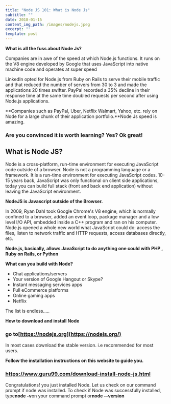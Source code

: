 ```yaml
---
title: "Node JS 101: What is Node Js"
subtitle: ""
date: 2018-01-15
content_img_path: /images/nodejs.jpeg
excerpt: ""
template: post
---
```

<!--StartFragment-->

**What is all the fuss about Node Js?**

Companies are in awe of the speed at which Node.js functions. It runs on the V8 engine developed by Google that uses JavaScript into native machine code and operates at super speed

LinkedIn opted for Node.js from Ruby on Rails to serve their mobile traffic and that reduced the number of servers from 30 to 3 and made the applications 20 times swifter. PayPal recorded a 35% decline in their response time at the same time doubled requests per second after using Node.js applications.

**Companies such as PayPal, Uber, Netflix Walmart, Yahoo, etc. rely on Node for a large chunk of their application portfolio.**Node Js speed is amazing.

### Are you convinced it is worth learning? Yes? Ok great!

## **What is Node JS?**

Node is a cross-platform, run-time environment for executing JavaScript code outside of a browser. Node is not a programming language or a framework. It is a run-time environment for executing JavaScript codes. 10-15 years back, JavaScript was only functional on client side applications, today you can build full stack (front and back end application) without leaving the JavaScript environment.

**NodeJS is Javascript outside of the Browser.**

In 2009, Ryan Dahl took Google Chrome's V8 engine, which is normally confined to a browser, added an event loop, package manager and a low level I/O API, embedded inside a C++ program and ran on his computer. Node.js opened a whole new world what JavaScript could do: access the files, listen to network traffic and HTTP requests, access databases directly, etc.

**Node.js, basically, allows JavaScript to do anything one could with PHP , Ruby on Rails, or Python**

**What can you build with Node?**

* Chat applications/servers
* Your version of Google Hangout or Skype?
* Instant messaging services apps
* Full eCommerce platforms
* Online gaming apps
* Netflix

The list is endless.....

**How to download and install Node**

### **go to**[https://nodejs.org](https://nodejs.org/)



In most cases download the stable version. i.e recommended for most users.

**Follow the installation instructions on this website to guide you.**

### <https://www.guru99.com/download-install-node-js.html>

Congratulations! you just installed Node. Let us check on our command prompt if node was installed. To check if Node was successfully installed, type**node -v**on your command prompt or**node --version**

<!--EndFragment-->